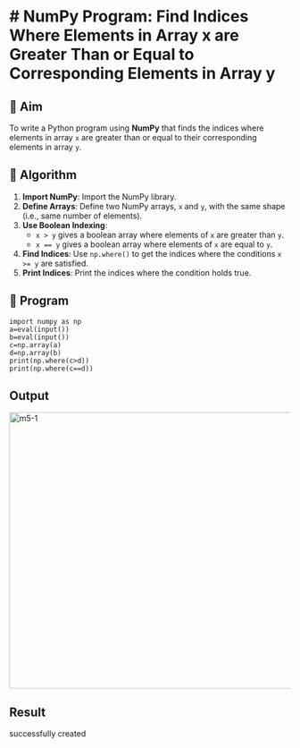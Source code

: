 # # NumPy Program: Find Indices Where Elements in Array x are Greater Than or Equal to Corresponding Elements in Array y

## 🎯 Aim
To write a Python program using **NumPy** that finds the indices where elements in array `x` are greater than or equal to their corresponding elements in array `y`.

## 🧠 Algorithm
1. **Import NumPy**: Import the NumPy library.
2. **Define Arrays**: Define two NumPy arrays, `x` and `y`, with the same shape (i.e., same number of elements).
3. **Use Boolean Indexing**: 
   - `x > y` gives a boolean array where elements of `x` are greater than `y`.
   - `x == y` gives a boolean array where elements of `x` are equal to `y`.
4. **Find Indices**: Use `np.where()` to get the indices where the conditions `x >= y` are satisfied.
5. **Print Indices**: Print the indices where the condition holds true.

## 🧾 Program
```
import numpy as np
a=eval(input())
b=eval(input())
c=np.array(a)
d=np.array(b)
print(np.where(c>d))
print(np.where(c==d))
```
## Output

<img width="1466" height="494" alt="m5-1" src="https://github.com/user-attachments/assets/6764b65f-54bf-4ccc-9d24-0d88e465ddd5" />

## Result
successfully created
